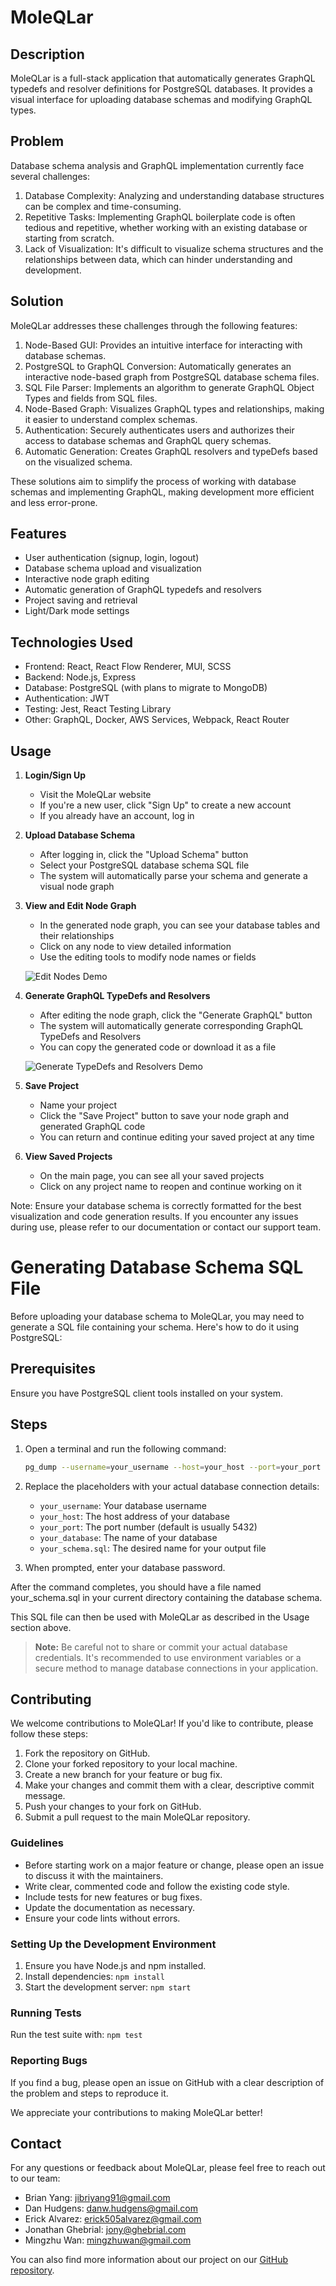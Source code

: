 # MoleQLar

## Description
MoleQLar is a full-stack application that automatically generates GraphQL typedefs and resolver definitions for PostgreSQL databases. It provides a visual interface for uploading database schemas and modifying GraphQL types.

## Problem
Database schema analysis and GraphQL implementation currently face several challenges:

1. Database Complexity: Analyzing and understanding database structures can be complex and time-consuming.
2. Repetitive Tasks: Implementing GraphQL boilerplate code is often tedious and repetitive, whether working with an existing database or starting from scratch.
3. Lack of Visualization: It's difficult to visualize schema structures and the relationships between data, which can hinder understanding and development.

## Solution
MoleQLar addresses these challenges through the following features:

1. Node-Based GUI: Provides an intuitive interface for interacting with database schemas.
2. PostgreSQL to GraphQL Conversion: Automatically generates an interactive node-based graph from PostgreSQL database schema files.
3. SQL File Parser: Implements an algorithm to generate GraphQL Object Types and fields from SQL files.
4. Node-Based Graph: Visualizes GraphQL types and relationships, making it easier to understand complex schemas.
5. Authentication: Securely authenticates users and authorizes their access to database schemas and GraphQL query schemas.
6. Automatic Generation: Creates GraphQL resolvers and typeDefs based on the visualized schema.

These solutions aim to simplify the process of working with database schemas and implementing GraphQL, making development more efficient and less error-prone.

## Features
- User authentication (signup, login, logout)
- Database schema upload and visualization
- Interactive node graph editing
- Automatic generation of GraphQL typedefs and resolvers
- Project saving and retrieval
- Light/Dark mode settings

## Technologies Used
- Frontend: React, React Flow Renderer, MUI, SCSS
- Backend: Node.js, Express
- Database: PostgreSQL (with plans to migrate to MongoDB)
- Authentication: JWT
- Testing: Jest, React Testing Library
- Other: GraphQL, Docker, AWS Services, Webpack, React Router

## Usage

1. **Login/Sign Up**
   - Visit the MoleQLar website
   - If you're a new user, click "Sign Up" to create a new account
   - If you already have an account, log in

2. **Upload Database Schema**
   - After logging in, click the "Upload Schema" button
   - Select your PostgreSQL database schema SQL file 
   - The system will automatically parse your schema and generate a visual node graph

3. **View and Edit Node Graph**
   - In the generated node graph, you can see your database tables and their relationships
   - Click on any node to view detailed information
   - Use the editing tools to modify node names or fields

   ![Edit Nodes Demo](./client/src/assets/gif/editNodes.gif)

4. **Generate GraphQL TypeDefs and Resolvers**
   - After editing the node graph, click the "Generate GraphQL" button
   - The system will automatically generate corresponding GraphQL TypeDefs and Resolvers
   - You can copy the generated code or download it as a file

   ![Generate TypeDefs and Resolvers Demo](./client/src/assets/gif/generateTypedefsAndResolver.gif)

5. **Save Project**
   - Name your project
   - Click the "Save Project" button to save your node graph and generated GraphQL code
   - You can return and continue editing your saved project at any time

6. **View Saved Projects**
   - On the main page, you can see all your saved projects
   - Click on any project name to reopen and continue working on it

Note: Ensure your database schema is correctly formatted for the best visualization and code generation results. If you encounter any issues during use, please refer to our documentation or contact our support team.

# Generating Database Schema SQL File

Before uploading your database schema to MoleQLar, you may need to generate a SQL file containing your schema. Here's how to do it using PostgreSQL:

## Prerequisites

Ensure you have PostgreSQL client tools installed on your system.

## Steps

1. Open a terminal and run the following command:

   ```sh
   pg_dump --username=your_username --host=your_host --port=your_port --dbname=your_database --schema-only --file=your_schema.sql
   ```

2. Replace the placeholders with your actual database connection details:

   - `your_username`: Your database username
   - `your_host`: The host address of your database
   - `your_port`: The port number (default is usually 5432)
   - `your_database`: The name of your database
   - `your_schema.sql`: The desired name for your output file

3. When prompted, enter your database password.

After the command completes, you should have a file named your_schema.sql in your current directory containing the database schema.

This SQL file can then be used with MoleQLar as described in the Usage section above.

> **Note:** Be careful not to share or commit your actual database credentials. It's recommended to use environment variables or a secure method to manage database connections in your application.

## Contributing

We welcome contributions to MoleQLar! If you'd like to contribute, please follow these steps:

1. Fork the repository on GitHub.
2. Clone your forked repository to your local machine.
3. Create a new branch for your feature or bug fix.
4. Make your changes and commit them with a clear, descriptive commit message.
5. Push your changes to your fork on GitHub.
6. Submit a pull request to the main MoleQLar repository.

### Guidelines

- Before starting work on a major feature or change, please open an issue to discuss it with the maintainers.
- Write clear, commented code and follow the existing code style.
- Include tests for new features or bug fixes.
- Update the documentation as necessary.
- Ensure your code lints without errors.

### Setting Up the Development Environment

1. Ensure you have Node.js and npm installed.
2. Install dependencies: `npm install`
3. Start the development server: `npm start`

### Running Tests

Run the test suite with: `npm test`

### Reporting Bugs

If you find a bug, please open an issue on GitHub with a clear description of the problem and steps to reproduce it.

We appreciate your contributions to making MoleQLar better!

## Contact
For any questions or feedback about MoleQLar, please feel free to reach out to our team:

- Brian Yang: jibriyang91@gmail.com
- Dan Hudgens: danw.hudgens@gmail.com
- Erick Alvarez: erick505alvarez@gmail.com
- Jonathan Ghebrial: jony@ghebrial.com
- Mingzhu Wan: mingzhuwan@gmail.com

You can also find more information about our project on our [GitHub repository](https://github.com/oslabs-beta/moleQLar).